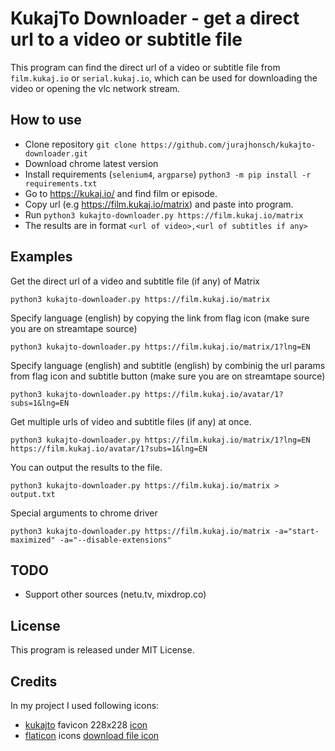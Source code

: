 # KukajTo Downloader - get a direct url to a video or subtitle file

This program can find the direct url of a video or subtitle file from `film.kukaj.io` or `serial.kukaj.io`, which can be used for downloading the video or opening the vlc network stream.

## How to use

- Clone repository `git clone https://github.com/jurajhonsch/kukajto-downloader.git`
- Download chrome latest version
- Install requirements (`selenium4`, `argparse`) `python3 -m pip install -r requirements.txt`
- Go to https://kukaj.io/ and find film or episode.
- Copy url (e.g https://film.kukaj.io/matrix) and paste into program.
- Run `python3 kukajto-downloader.py https://film.kukaj.io/matrix`
- The results are in format `<url of video>,<url of subtitles if any>`

## Examples

Get the direct url of a video and subtitle file (if any) of Matrix

`python3 kukajto-downloader.py https://film.kukaj.io/matrix`

Specify language (english) by copying the link from flag icon (make sure you are on streamtape source)

`python3 kukajto-downloader.py https://film.kukaj.io/matrix/1?lng=EN`

Specify language (english) and subtitle (english) by combinig the url params from flag icon and subtitle button (make sure you are on streamtape source)

`python3 kukajto-downloader.py https://film.kukaj.io/avatar/1?subs=1&lng=EN`

Get multiple urls of video and subtitle files (if any) at once.

`python3 kukajto-downloader.py https://film.kukaj.io/matrix/1?lng=EN https://film.kukaj.io/avatar/1?subs=1&lng=EN`

You can output the results to the file.

`python3 kukajto-downloader.py https://film.kukaj.io/matrix > output.txt`

Special arguments to chrome driver

`python3 kukajto-downloader.py https://film.kukaj.io/matrix -a="start-maximized" -a="--disable-extensions"`

## TODO

- Support other sources (netu.tv, mixdrop.co)

## License

This program is released under MIT License.

## Credits

In my project I used following icons:
 - [kukajto](https://kukaj.io) favicon 228x228 [icon](https://kukaj.io/img/icons/228x228.png)
 - [flaticon](https://flaticon.com) icons [download file icon](https://www.flaticon.com/free-icons/download-file)